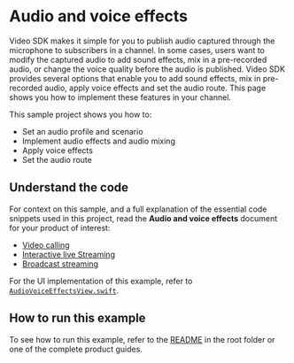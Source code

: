 # Audio and voice effects

Video SDK makes it simple for you to publish audio captured through the microphone to subscribers in a channel. In some cases, users want to modify the captured audio to add sound effects, mix in a pre-recorded audio, or change the voice quality before the audio is published. Video SDK provides several options that enable you to add sound effects, mix in pre-recorded audio, apply voice effects and set the audio route. This page shows you how to implement these features in your channel.

This sample project shows you how to:

- Set an audio profile and scenario
- Implement audio effects and audio mixing
- Apply voice effects
- Set the audio route

## Understand the code

For context on this sample, and a full explanation of the essential code snippets used in this project, read the **Audio and voice effects** document for your product of interest:

* [Video calling](https://docs.agora.io/en/video-calling/enable-features/audio-and-voice-effects?platform=ios)
* [Interactive live Streaming](https://docs.agora.io/en/interactive-live-streaming/enable-features/audio-and-voice-effects?platform=ios)
* [Broadcast streaming](https://docs.agora.io/en/broadcast-streaming/enable-features/audio-and-voice-effects?platform=ios)

For the UI implementation of this example, refer to [`AudioVoiceEffectsView.swift`](./AudioVoiceEffectsView.swift).

## How to run this example

To see how to run this example, refer to the [README](../README.md) in the root folder or one of the complete product guides.